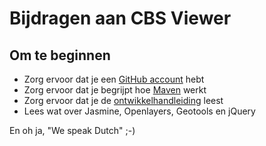 # Bijdragen aan CBS Viewer

## Om te beginnen

* Zorg ervoor dat je een [GitHub account](https://github.com/signup/free) hebt
* Zorg ervoor dat je begrijpt hoe [Maven](http://maven.apache.org/run-maven/index.html) werkt
* Zorg ervoor dat je de [ontwikkelhandleiding](http://mineleni.github.io/CBSviewer/ontwikkelhandleiding.html) leest
* Lees wat over Jasmine, Openlayers, Geotools en jQuery

En oh ja, "We speak Dutch" ;-)